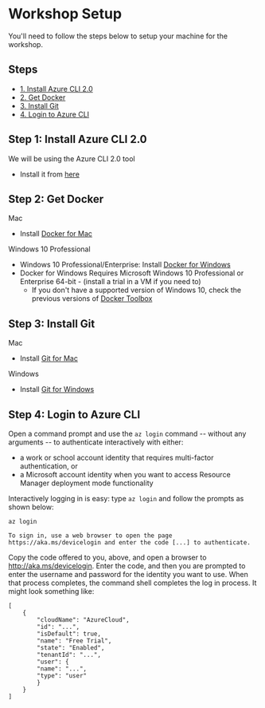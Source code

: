 # Workshop Setup

You'll need to follow the steps below to setup your machine for the workshop.

## Steps

* [1. Install Azure CLI 2.0](#1)
* [2. Get Docker](#2)
* [3. Install Git](#3)
* [4. Login to Azure CLI](#4)

## <a name="1"></a>Step 1: Install Azure CLI 2.0

We will be using the Azure CLI 2.0 tool

- Install it from [here](https://docs.microsoft.com/en-us/cli/azure/install-azure-cli)

## <a name="2"></a>Step 2: Get Docker

Mac

- Install [Docker for Mac](https://www.docker.com/docker-mac)

Windows 10 Professional

- Windows 10 Professional/Enterprise: Install [Docker for Windows](https://www.docker.com/docker-windows)
- Docker for Windows Requires Microsoft Windows 10 Professional or Enterprise 64-bit - (install a trial in a VM if you need to) 
  - If you don't have a supported version of Windows 10, check the previous versions of [Docker Toolbox](https://www.docker.com/products/docker-toolbox)

## <a name="3"></a>Step 3: Install Git

Mac

- Install [Git for Mac](https://www.atlassian.com/git/tutorials/install-git)

Windows

- Install [Git for Windows](https://git-for-windows.github.io/)

## <a name="4"></a>Step 4: Login to Azure CLI

Open a command prompt and use the `az login` command -- without any arguments -- to authenticate interactively with either:

- a work or school account identity that requires multi-factor authentication, or
- a Microsoft account identity when you want to access Resource Manager deployment mode functionality

Interactively logging in is easy: type `az login` and follow the prompts as shown below:

	az login                                                                                                                                              
	
	To sign in, use a web browser to open the page https://aka.ms/devicelogin and enter the code [...] to authenticate.                                   

Copy the code offered to you, above, and open a browser to http://aka.ms/devicelogin. Enter the code, and then you are prompted to enter the username and password for the identity you want to use. When that process completes, the command shell completes the log in process. It might look something like:

	[
		{
			"cloudName": "AzureCloud",
			"id": "...",
			"isDefault": true,
			"name": "Free Trial",
			"state": "Enabled",
			"tenantId": "...",
			"user": {
			"name": "...",
			"type": "user"
			}
		}
	]




